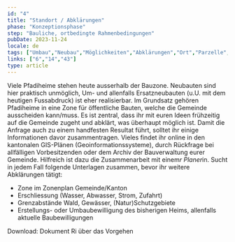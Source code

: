 ```yaml
---
id: "4"
title: "Standort / Abklärungen"
phase: "Konzeptionsphase"
step: "Bauliche, ortbedingte Rahmenbedingungen"
pubDate: 2023-11-24
locale: de
tags: ["Umbau","Neubau","Möglichkeiten","Abklärungen","Ort","Parzelle","Bestand","Zonenreglement","Ausserhalb der Bauzone"]
links: ["6","14","43"]
type: article
---
```


Viele Pfadiheime stehen heute ausserhalb der Bauzone. Neubauten sind hier praktisch unmöglich, Um- und allenfalls Ersatzneubauten (u.U. mit dem heutigen Fussabdruck) ist eher realisierbar. Im Grundsatz gehören Pfadiheime in eine Zone für öffentliche Bauten, welche die Gemeinde ausscheiden kann/muss. Es ist zentral, dass ihr mit euren Ideen frühzeitig auf die Gemeinde zugeht und abklärt, was überhaupt möglich ist. Damit die Anfrage auch zu einem handfesten Resultat führt, solltet ihr einige Informationen davor zusammentragen. Vieles findet ihr online in den kantonalen GIS-Plänen (Geoinformationssysteme), durch Rückfrage bei allfälligen Vorbesitzenden oder dem Archiv der Bauverwaltung eurer Gemeinde. Hilfreich ist dazu die Zusammenarbeit mit einem*r Planer*in. 
Sucht in jedem Fall folgende Unterlagen zusammen, bevor ihr weitere Abklärungen tätigt:
- Zone im Zonenplan Gemeinde/Kanton
- Erschliessung (Wasser, Abwasser, Strom, Zufahrt)
- Grenzabstände Wald, Gewässer, (Natur)Schutzgebiete
- Erstellungs- oder Umbaubewilligung des bisherigen Heims, allenfalls aktuelle Baubewilligungen 

Download: Dokument Ri über das Vorgehen
